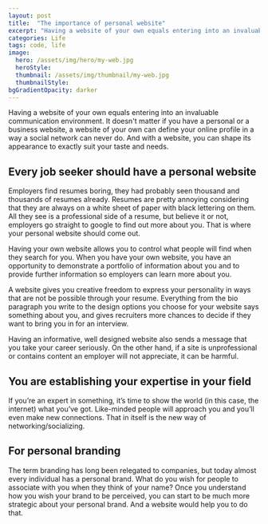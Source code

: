 ```yaml
---
layout: post
title:  "The importance of personal website"
excerpt: "Having a website of your own equals entering into an invaluable communication environment."
categories: Life
tags: code, life
image:
  hero: /assets/img/hero/my-web.jpg
  heroStyle:
  thumbnail: /assets/img/thumbnail/my-web.jpg
  thumbnailStyle:
bgGradientOpacity: darker
---
```

Having a website of your own equals entering into an invaluable communication environment. It doesn't matter if you have a personal or a business website, a website of your own can define your online profile in a way a social network can never do. And with a website, you can shape its appearance to exactly suit your taste and needs.

## Every job seeker should have a personal website

Employers find resumes boring, they had probably seen thousand and thousands of resumes already. Resumes are pretty annoying considering that they are always on a white sheet of paper with black lettering on them. All they see is a professional side of a resume, but believe it or not, employers go straight to google to find out more about you. That is where your personal website should come out.

Having your own website allows you to control what people will find when they search for you. When you have your own website, you have an opportunity to demonstrate a portfolio of information about you and to provide further information so employers can learn more about you.

A website gives you creative freedom to express your personality in ways that are not be possible through your resume. Everything from the bio paragraph you write to the design options you choose for your website says something about you, and gives recruiters more chances to decide if they want to bring you in for an interview.

Having an informative, well designed website also sends a message that you take your career seriously. On the other hand, if a site is unprofessional or contains content an employer will not appreciate, it can be harmful.

## You are establishing your expertise in your field

If you’re an expert in something, it’s time to show the world (in this case, the internet) what you’ve got. Like-minded people will approach you and you’ll even make new connections. That in itself is the new way of networking/socializing.

## For personal branding

The term branding has long been relegated to companies, but today almost every individual has a personal brand. What do you wish for people to associate with you when they think of your name? Once you understand how you wish your brand to be perceived, you can start to be much more strategic about your personal brand. And a website would help you to do that.
